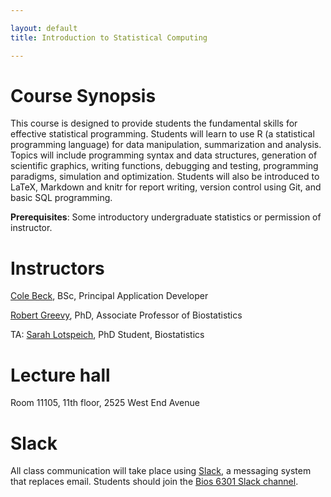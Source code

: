 ```yaml
---

layout: default
title: Introduction to Statistical Computing

---
```


# Course Synopsis

This course is designed to provide students the fundamental skills for
effective statistical programming. Students will learn to use R (a
statistical programming language) for data manipulation, summarization
and analysis. Topics will include programming syntax and data structures,
generation of scientific graphics, writing functions, debugging and
testing, programming paradigms, simulation and optimization. Students
will also be introduced to LaTeX, Markdown and knitr for report writing,
version control using Git, and basic SQL programming.

**Prerequisites**: Some introductory undergraduate statistics or
permission of instructor.

# Instructors

[Cole Beck](cole.beck@vumc.org), BSc, Principal Application Developer

[Robert Greevy](robert.greevy@vanderbilt.edu), PhD, Associate Professor of Biostatistics

TA: [Sarah Lotspeich](sarah.c.lotspeich@vanderbilt.edu), PhD Student, Biostatistics

# Lecture hall

Room 11105, 11th floor, 2525 West End Avenue

# Slack

All class communication will take place using [Slack](https://slack.com), a messaging system that replaces email. Students should join the [Bios 6301 Slack channel](https://biostat6301.slack.com).
